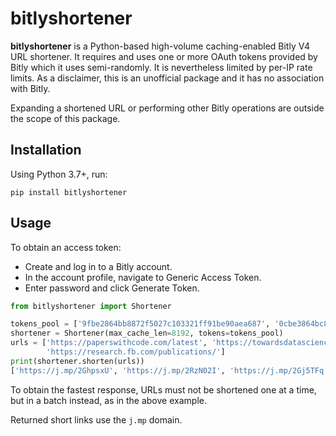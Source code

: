 # bitlyshortener
**bitlyshortener** is a Python-based high-volume caching-enabled Bitly V4 URL shortener.
It requires and uses one or more OAuth tokens provided by Bitly which it uses semi-randomly.
It is nevertheless limited by per-IP rate limits.
As a disclaimer, this is an unofficial package and it has no association with Bitly.

Expanding a shortened URL or performing other Bitly operations are outside the scope of this package.

## Installation
Using Python 3.7+, run:

    pip install bitlyshortener

## Usage
To obtain an access token:
* Create and log in to a Bitly account.
* In the account profile, navigate to Generic Access Token.
* Enter password and click Generate Token.

```python
from bitlyshortener import Shortener

tokens_pool = ['9fbe2864bb8872f5027c103321ff91be90aea687', '0cbe3864bc8872f5027c103321ff91be30aea787']
shortener = Shortener(max_cache_len=8192, tokens=tokens_pool)
urls = ['https://paperswithcode.com/latest', 'https://towardsdatascience.com/machine-learning/home',
        'https://research.fb.com/publications/']
print(shortener.shorten(urls))
['https://j.mp/2GhpsxU', 'https://j.mp/2RzN02I', 'https://j.mp/2Gj5TFq']
```

To obtain the fastest response, URLs must not be shortened one at a time, but in a batch instead, as in the above
example.

Returned short links use the `j.mp` domain.
